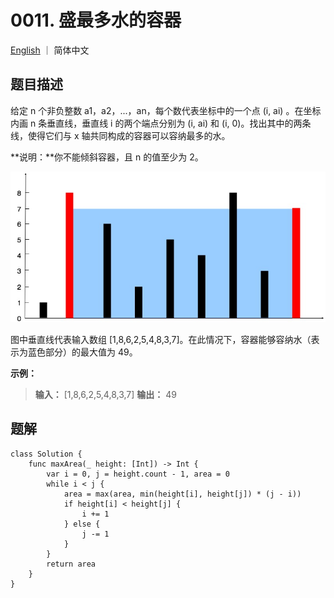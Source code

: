# 0011. 盛最多水的容器

[English](./README.md) ｜ 简体中文



## 题目描述

给定 n 个非负整数 a1，a2，...，an，每个数代表坐标中的一个点 (i, ai) 。在坐标内画 n 条垂直线，垂直线 i 的两个端点分别为 (i, ai) 和 (i, 0)。找出其中的两条线，使得它们与 x 轴共同构成的容器可以容纳最多的水。

**说明：**你不能倾斜容器，且 n 的值至少为 2。

![](question_11.png)

图中垂直线代表输入数组 [1,8,6,2,5,4,8,3,7]。在此情况下，容器能够容纳水（表示为蓝色部分）的最大值为 49。

**示例：**

>**输入：** [1,8,6,2,5,4,8,3,7]
>**输出：** 49



## 题解

```
class Solution {
    func maxArea(_ height: [Int]) -> Int {
        var i = 0, j = height.count - 1, area = 0
        while i < j {
            area = max(area, min(height[i], height[j]) * (j - i))
            if height[i] < height[j] {
                i += 1
            } else {
                j -= 1
            }
        }
        return area
    }
}
```

